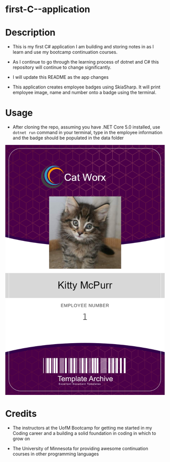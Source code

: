 # first-C--application

# Description
- This is my first C# application I am building and storing notes in as I learn and use my bootcamp continuation courses.

- As I continue to go through the learning process of dotnet and C# this repository will continue to change significantly. 

- I will update this README as the app changes

- This application creates employee badges using SkiaSharp. It will print employee image, name and number onto a badge using the terminal.

# Usage
- After cloning the repo, assuming you have .NET Core 5.0 installed, use `dotnet run` command in your terminal, type in the employee information and the badge should be populated in the data folder

![alt text](./data/employeeBadge.png)

# Credits
- The instructors at the UofM Bootcamp for getting me started in my Coding career and a building a solid foundation in coding in which to grow on

- The University of Minnesota for providing awesome continuation courses in other programming languages 


